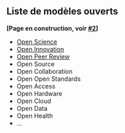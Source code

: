 ## Liste de modèles ouverts

**[Page en construction, voir [#2](https://github.com/Open-Models/Brique/issues/2)]**

- [Open Science](/contenu/modèles/open-science.md)
- [Open Innovation](/contenu/modèles/open-innovation.md)
- [Open Peer Review](/contenu/modèles/open-peer-review.md)
- Open Source
- Open Collaboration
- Open Open Standards
- Open Access
- Open Hardware
- Open Cloud
- Open Data
- Open Health
- ...
